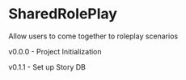 # SharedRolePlay
Allow users to come together to roleplay scenarios

v0.0.0 - Project Initialization

v0.1.1 - Set up Story DB 
